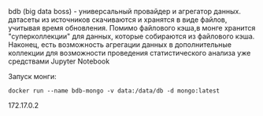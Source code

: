 bdb (big data boss) - универсальный провайдер и агрегатор данных.
датасеты из источников скачиваются и хранятся в виде файлов,
учитывая время обновления.
Помимо файлового кэша,в монге хранится "суперколлекции" для данных,
которые собираются из файлового кэша. Наконец,
есть возможность агрегации данных в дополнительные коллекции для
возможности проведения статистического анализа уже
средствами Jupyter Notebook

Запуск монги:

	docker run --name bdb-mongo -v data:/data/db -d mongo:latest

172.17.0.2